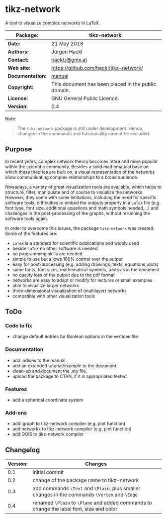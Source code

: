 # tikz-network
A tool to visualize complex networks in LaTeX.

| Package:           | tikz-network |
| ------------------ | ----------- |
| **Date:**          | 21 May 2018 |
| **Authors:**       | Jürgen Hackl |
| **Contact:**       | hackl.j@gmx.at |
| **Web site:**      | https://github.com/hackl/tikz-network/ |
| **Documentation:** | [manual](https://github.com/hackl/tikz-network/blob/master/manual.pdf) |
| **Copyright:**     | This document has been placed in the public domain. |
| **License:**       | GNU General Public Licence. |
| **Version:**       | 0.4 |

Note:

> The `tikz-network` package is still under development. Hence, changes in the commands and functionality cannot be excluded.


## Purpose

In recent years, complex network theory becomes more and more popular within the scientific community. Besides a solid mathematical base on which these theories are built on, a visual representation of the networks allow communicating complex relationships to a broad audience.

Nowadays, a variety of great visualization tools are available, which helps to structure, filter, manipulate and of course to visualize the networks. However, they come with some limitations, including the need for specific software tools, difficulties to embed the outputs properly in a `LaTeX` file (e.g. font type, font size, additional equations and math symbols needed,...) and challenges in the post-processing of the graphs, without rerunning the software tools again.

In order to overcome this issues, the package `tikz-network` was created. Some of the features are:

- `LaTeX` is a standard for scientific publications and widely used
- beside `LaTeX` no other software is needed
- no programming skills are needed
- simple to use but allows 100% control over the output
- easy for post-processing (e.g. adding drawings, texts, equations,\dots)
- same fonts, font sizes, mathematical symbols, \dots as in the document
- no quality loss of the output due to the pdf format
- networks are easy to adapt or modify for lectures or small examples
- able to visualize larger networks
- three-dimensional visualization of (multilayer) networks
- compatible with other visualization tools

## ToDo

### Code to fix
- change default entries for Boolean options in the vertices file.

### Documentation
- add indices to the manual.
- add an extended tutorial/example to the document.
- clean-up and document the .sty file.
- upload the package to CTAN, if it is appropriated tested.


### Features
- add a spherical coordinate system

### Add-ons
- add igraph to tikz-network compiler (e.g. plot function)
- add networkx to tikz-network compiler (e.g. plot function)
- add QGIS to tikz-network compiler


## Changelog
| Version:           | Changes |
| ------------------ | ----------- |
| 0.1                | initial commit |
| 0.2                | change of the package name to tikz-network |
| 0.3                | add commands `\Text` and `\Plain`, plus smaller changes in the commands `\Vertex` and `\Edge`|
| 0.4                | renamed `\Plain` to `\Plane` and added commands to change the label font, size and color |
